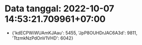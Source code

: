 # Data tanggal: 2022-10-07 14:53:21.709961+07:00

* {'kdECPWiWUAmKJAau': 5455, 'JpP8OUHDrJAC6A3d': 9811, 'TtzmkNzPdOnV1VHD': 6042}
